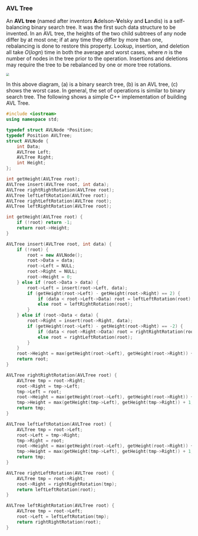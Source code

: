 ### AVL Tree

An **AVL tree** (named after inventors **A**delson-**V**elsky and **L**andis) is a self-balancing binary search tree. It was the first such data structure to be invented. In an AVL tree, the heights of the two child subtrees of any node differ by at most one; if at any time they differ by more than one, rebalancing is done to restore this property. Lookup, insertion, and deletion all take $O(logn)$ time in both the average and worst cases, where $n$ is the number of nodes in the tree prior to the operation. Insertions and deletions may require the tree to be rebalanced by one or more tree rotations.

<img src="/Users/co2maker/Desktop/note-4-data-structure/figure/AVL.png" style="zoom:50%" />

In this above diagram, (a) is a binary search tree, (b) is an AVL tree, (c) shows the worst case. In general, the set of operations is similar to binary search tree. The following shows a simple C++ implementation of building AVL Tree.

```c++
#include <iostream>
using namespace std;

typedef struct AVLNode *Position;
typedef Position AVLTree;
struct AVLNode {
    int Data;
    AVLTree Left;
    AVLTree Right;
    int Height;
};

int getHeight(AVLTree root);
AVLTree insert(AVLTree root, int data);
AVLTree rightRightRotation(AVLTree root);
AVLTree leftLeftRotation(AVLTree root);
AVLTree rightLeftRotation(AVLTree root);
AVLTree leftRightRotation(AVLTree root);

int getHeight(AVLTree root) {
    if (!root) return -1;
    return root->Height;
}

AVLTree insert(AVLTree root, int data) {
    if (!root) {
        root = new AVLNode();
        root->Data = data;
        root->Left = NULL;
        root->Right = NULL;
        root->Height = 0;
    } else if (root->Data > data) {
        root->Left = insert(root->Left, data);
        if (getHeight(root->Left) - getHeight(root->Right) == 2) {
            if (data < root->Left->Data) root = leftLeftRotation(root);
            else root = leftRightRotation(root);
        }
    } else if (root->Data < data) {
        root->Right = insert(root->Right, data);
        if (getHeight(root->Left) - getHeight(root->Right) == -2) {
            if (data < root->Right->Data) root = rightRightRotation(root);
            else root = rightLeftRotation(root);
        }
    }
    root->Height = max(getHeight(root->Left), getHeight(root->Right)) + 1;
    return root;
}

AVLTree rightRightRotation(AVLTree root) {
    AVLTree tmp = root->Right;
    root->Right = tmp->Left;
    tmp->Left = root;
    root->Height = max(getHeight(root->Left), getHeight(root->Right)) + 1;
    tmp->Height = max(getHeight(tmp->Left), getHeight(tmp->Right)) + 1;
    return tmp;
}

AVLTree leftLeftRotation(AVLTree root) {
    AVLTree tmp = root->Left;
    root->Left = tmp->Right;
    tmp->Right = root;
    root->Height = max(getHeight(root->Left), getHeight(root->Right)) + 1;
    tmp->Height = max(getHeight(tmp->Left), getHeight(tmp->Right)) + 1;
    return tmp;
}

AVLTree rightLeftRotation(AVLTree root) {
    AVLTree tmp = root->Right;
    root->Right = rightRightRotation(tmp);
    return leftLeftRotation(root);
}

AVLTree leftRightRotation(AVLTree root) {
    AVLTree tmp = root->Left;
    root->Left = leftLeftRotation(tmp);
    return rightRightRotation(root);
}
```

